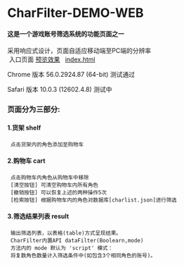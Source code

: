 # CharFilter-DEMO-WEB
#### 这是一个游戏账号筛选系统的功能页面之一  
采用响应式设计，页面自适应移动端至PC端的分辨率  
&nbsp;入口页面 [预览效果](https://monokmm.github.io/CharFilter-DEMO-WEB/) 
&nbsp; [index.html](https://github.com/MonoKmm/CharFilter-DEMO-WEB/blob/master/index.html)  

Chrome 版本 56.0.2924.87 (64-bit) 测试通过  

Safari 版本 10.0.3 (12602.4.8) 测试中  

### 页面分为三部分:
#### 1.货架 shelf  
     点击货架内的角色添加至购物车
#### 2.购物车 cart  
     点击购物车内角色从购物车中移除  
     [清空按钮] 可清空购物车内所有角色  
     [撤销按钮] 可以恢复上述的两种操作5次
     [检索按钮] 根据购物车内的角色对数据库[charlist.json]进行筛选
#### 3.筛选结果列表 result 
     输出筛选列表，以表格(table)方式呈现结果。
     CharFilter内置API dataFilter(Boolearn,mode)   
     方法内的 mode 默认为 'script' 模式：  
     将复数角色数量计入筛选条件中(如包含3个相同角色的账号)。  
     
